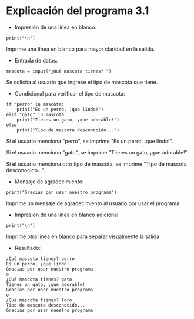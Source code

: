 # Explicación del programa 3.1
- Impresión de una línea en blanco:
```
print("\n")
```
Imprime una línea en blanco para mayor claridad en la salida.
- Entrada de datos:
```
mascota = input("¿Qué mascota tienes? ")
```
Se solicita al usuario que ingrese el tipo de mascota que tiene.
- Condicional para verificar el tipo de mascota:
```
if "perro" in mascota:
    print("Es un perro, ¡que lindo!")
elif "gato" in mascota:
    print("Tienes un gato, ¡que adorable!")
else:
    print("Tipo de mascota desconocido...")
```
Si el usuario menciona "perro", se imprime "Es un perro, ¡que lindo!".

Si el usuario menciona "gato", se imprime "Tienes un gato, ¡que adorable!".

Si el usuario menciona otro tipo de mascota, se imprime "Tipo de mascota desconocido...".
- Mensaje de agradecimiento:
```
print("Gracias por usar nuestro programa")
```
Imprime un mensaje de agradecimiento al usuario por usar el programa.
- Impresión de una línea en blanco adicional:
```
print("\n")
```
Imprime otra línea en blanco para separar visualmente la salida.

- Resultado:
```
¿Qué mascota tienes? perro
Es un perro, ¡que lindo!
Gracias por usar nuestro programa
o
¿Qué mascota tienes? gato
Tienes un gato, ¡que adorable!
Gracias por usar nuestro programa
o
¿Qué mascota tienes? loro
Tipo de mascota desconocido...
Gracias por usar nuestro programa
```
